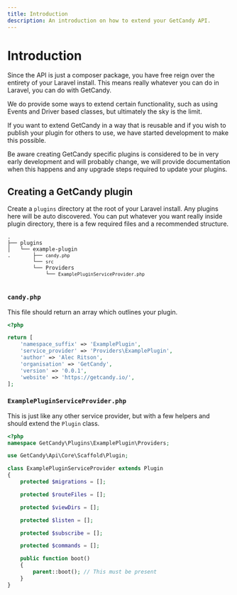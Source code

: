 ```yaml
---
title: Introduction
description: An introduction on how to extend your GetCandy API.
---
```


# Introduction

Since the API is just a composer package, you have free reign over the entirety of your Laravel install. This means really whatever you can do in Laravel, you can do with GetCandy.

We do provide some ways to extend certain functionality, such as using Events and Driver based classes, but ultimately the sky is the limit.

If you want to extend GetCandy in a way that is reusable and if you wish to publish your plugin for others to use, we have started development to make this possible.

<tool-tip type="danger">
Be aware creating GetCandy specific plugins is considered to be in very early development and will probably change, we will provide documentation when this happens and any upgrade steps required to update your plugins.
</tool-tip>

## Creating a GetCandy plugin

Create a `plugins` directory at the root of your Laravel install. Any plugins here will be auto discovered. You can put whatever you want really inside plugin directory, there is a few required files and a recommended structure.

<pre><code>.
├── plugins
│   └── example-plugin
.       ├── <code>candy.php</code>
        └── <code>src</code>
        └── Providers
            └── <code>ExamplePluginServiceProvider.php</code>

</code></pre>


### `candy.php`

This file should return an array which outlines your plugin.

```php
<?php

return [
    'namespace_suffix' => 'ExamplePlugin',
    'service_provider' => 'Providers\ExamplePlugin',
    'author' => 'Alec Ritson',
    'organisation' => 'GetCandy',
    'version' => '0.0.1',
    'website' => 'https://getcandy.io/',
];
```

### `ExamplePluginServiceProvider.php`

This is just like any other service provider, but with a few helpers and should extend the `Plugin` class.

```php
<?php
namespace GetCandy\Plugins\ExamplePlugin\Providers;

use GetCandy\Api\Core\Scaffold\Plugin;

class ExamplePluginServiceProvider extends Plugin
{
    protected $migrations = [];

    protected $routeFiles = [];

    protected $viewDirs = [];

    protected $listen = [];

    protected $subscribe = [];

    protected $commands = [];

    public function boot()
    {
        parent::boot(); // This must be present
    }
}
```

